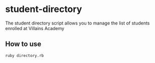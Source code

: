 # student-directory

The student directory script allows you to manage the list of students enrolled at Villains Academy

## How to use ##

```shell
ruby directory.rb
```
